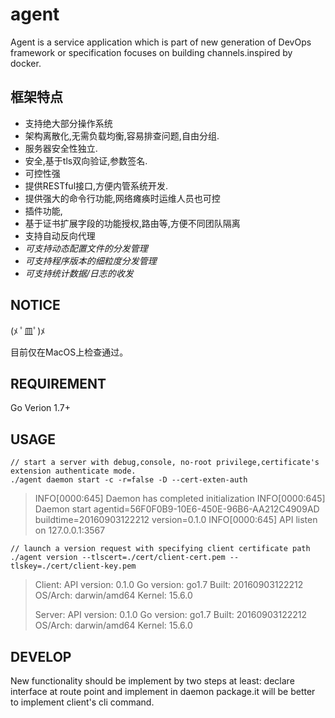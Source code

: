 # agent
Agent is a service application which is part of new generation of DevOps framework or specification focuses on building channels.inspired by docker.

## 框架特点
- 支持绝大部分操作系统
- 架构离散化,无需负载均衡,容易排查问题,自由分组.
- 服务器安全性独立.
- 安全,基于tls双向验证,参数签名.
- 可控性强
- 提供RESTful接口,方便内管系统开发.
- 提供强大的命令行功能,网络瘫痪时运维人员也可控
- 插件功能,
- 基于证书扩展字段的功能授权,路由等,方便不同团队隔离
- 支持自动反向代理
- *可支持动态配置文件的分发管理*
- *可支持程序版本的细粒度分发管理*
- *可支持统计数据/日志的收发*


## NOTICE

 (ﾒ ﾟ皿ﾟ)ﾒ

目前仅在MacOS上检查通过。

## REQUIREMENT
Go Verion 1.7+

## USAGE
```shell
// start a server with debug,console, no-root privilege,certificate's extension authenticate mode.
./agent daemon start -c -r=false -D --cert-exten-auth
```
>INFO[0000:645] Daemon has completed initialization
>INFO[0000:645] Daemon start                                  agentid=56F0F0B9-10E6-450E-96B6-AA212C4909AD buildtime=20160903122212 version=0.1.0
>INFO[0000:645] API listen on 127.0.0.1:3567

```shell
// launch a version request with specifying client certificate path
./agent version --tlscert=./cert/client-cert.pem --tlskey=./cert/client-key.pem
```
>Client:
> API version:  0.1.0
> Go version:   go1.7
> Built:        20160903122212
> OS/Arch:      darwin/amd64
> Kernel:       15.6.0 
>
>Server:
> API version:  0.1.0
> Go version:   go1.7
> Built:        20160903122212
> OS/Arch:      darwin/amd64
> Kernel:       15.6.0


## DEVELOP
New functionality should be implement by two steps at least: declare interface at route point and implement in daemon package.it will be better to implement client's cli command. 